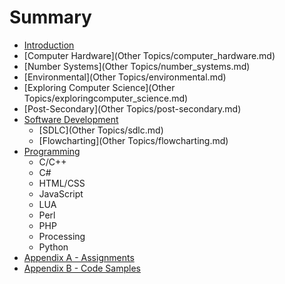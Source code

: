 # Summary

* [Introduction](README.md)
* [Computer Hardware](Other Topics/computer_hardware.md)
* [Number Systems](Other Topics/number_systems.md)
* [Environmental](Other Topics/environmental.md)
* [Exploring Computer Science](Other Topics/exploringcomputer_science.md)
* [Post-Secondary](Other Topics/post-secondary.md)
* [Software Development](software_development.md)
   * [SDLC](Other Topics/sdlc.md)
   * [Flowcharting](Other Topics/flowcharting.md)
* [Programming](programming.md)
   * C/C++
   * C#
   * HTML/CSS
   * JavaScript
   * LUA
   * Perl
   * PHP
   * Processing
   * Python
* [Appendix A - Assignments](appendix_a_-_assignments.md)
* [Appendix B - Code Samples](appendix_b_-_code_samples.md)

